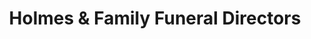 ---
title: "Holmes & Family Funeral Directors"
url: /fleet/holmes-and-family-funeral-directors-fleet-road/
shop: funeral directors
---